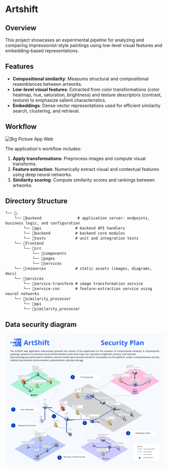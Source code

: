# Artshift

## Overview
This project showcases an experimental pipeline for analyzing and comparing Impressionist-style paintings using low-level visual features and embedding-based representations.

## Features
- **Compositional similarity**: Measures structural and compositional resemblances between artworks.
- **Low-level visual features**: Extracted from color transformations (color heatmap, hue, saturation, brightness) and texture descriptors (contrast, texture) to emphasize salient characteristics.
- **Embeddings**: Dense vector representations used for efficient similarity search, clustering, and retrieval.

## Workflow

![Big Picture App Web](./resources/bigpicture_v2.png)

The application's workflow includes:
1. **Apply transformations**: Preprocess images and compute visual transforms.
2. **Feature extraction**: Numerically extract visual and contextual features using deep neural networks.
3. **Similarity scoring**: Compute similarity scores and rankings between artworks.

## Directory Structure
```
└── 📁.
    └── 📁backend                # application server: endpoints, business logic, and configuration
        └── 📁api               # backend API handlers
        └── 📁backend           # backend core modules
        └── 📁tests             # unit and integration tests
    └── 📁frontend
        └── 📁src
            └── 📁components
            └── 📁pages
            └── 📁services
    └── 📁resources             # static assets (images, diagrams, docs)
    └── 📁services
        └── 📁service-transform # image transformation service
        └── 📁service-cnn       # feature-extraction service using neural networks
    └── 📁similarity_processor
        └── 📁api
        └── 📁similarity_processor
```

## Data security diagram

![Big Picture App Web](./resources/graphic_v2.png)